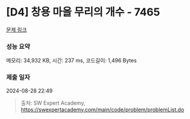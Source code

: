 # [D4] 창용 마을 무리의 개수 - 7465 

[문제 링크](https://swexpertacademy.com/main/code/problem/problemDetail.do?contestProbId=AWngfZVa9XwDFAQU) 

### 성능 요약

메모리: 34,932 KB, 시간: 237 ms, 코드길이: 1,496 Bytes

### 제출 일자

2024-08-28 22:49



> 출처: SW Expert Academy, https://swexpertacademy.com/main/code/problem/problemList.do